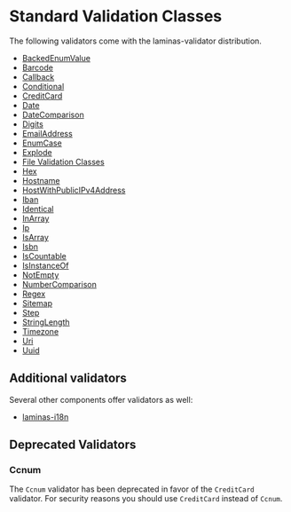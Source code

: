 # Standard Validation Classes

The following validators come with the laminas-validator distribution.

- [BackedEnumValue](validators/backed-enum-value.md)
- [Barcode](validators/barcode.md)
- [Callback](validators/callback.md)
- [Conditional](validators/conditional.md)
- [CreditCard](validators/credit-card.md)
- [Date](validators/date.md)
- [DateComparison](validators/date-comparison.md)
- [Digits](validators/digits.md)
- [EmailAddress](validators/email-address.md)
- [EnumCase](validators/enum-case.md)
- [Explode](validators/explode.md)
- [File Validation Classes](validators/file/intro.md)
- [Hex](validators/hex.md)
- [Hostname](validators/hostname.md)
- [HostWithPublicIPv4Address](validators/host-with-public-ipv4-address.md)
- [Iban](validators/iban.md)
- [Identical](validators/identical.md)
- [InArray](validators/in-array.md)
- [Ip](validators/ip.md)
- [IsArray](validators/is-array.md)
- [Isbn](validators/isbn.md)
- [IsCountable](validators/is-countable.md)
- [IsInstanceOf](validators/isinstanceof.md)
- [NotEmpty](validators/not-empty.md)
- [NumberComparison](validators/number-comparison.md)
- [Regex](validators/regex.md)
- [Sitemap](validators/sitemap.md)
- [Step](validators/step.md)
- [StringLength](validators/string-length.md)
- [Timezone](validators/timezone.md)
- [Uri](validators/uri.md)
- [Uuid](validators/uuid.md)

## Additional validators

Several other components offer validators as well:

- [laminas-i18n](https://docs.laminas.dev/laminas-i18n/validators/)

## Deprecated Validators

### Ccnum

The `Ccnum` validator has been deprecated in favor of the `CreditCard`
validator. For security reasons you should use `CreditCard` instead of `Ccnum`.
